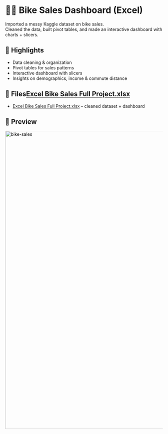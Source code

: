 # 🚴‍♂️ Bike Sales Dashboard (Excel)

Imported a messy Kaggle dataset on bike sales.  
Cleaned the data, built pivot tables, and made an interactive dashboard with charts + slicers.  

## 🔑 Highlights
- Data cleaning & organization  
- Pivot tables for sales patterns  
- Interactive dashboard with slicers  
- Insights on demographics, income & commute distance  

## 📂 Files[Excel Bike Sales Full Project.xlsx](https://github.com/user-attachments/files/22124811/Excel.Bike.Sales.Full.Project.xlsx)

- [Excel Bike Sales Full Project.xlsx](https://github.com/user-attachments/files/22124811/Excel.Bike.Sales.Full.Project.xlsx) – cleaned dataset + dashboard


## 👀 Preview
<img width="1914" height="955" alt="bike-sales" src="https://github.com/user-attachments/assets/8a516145-2f42-4595-afe8-49893c0fc35e" />

